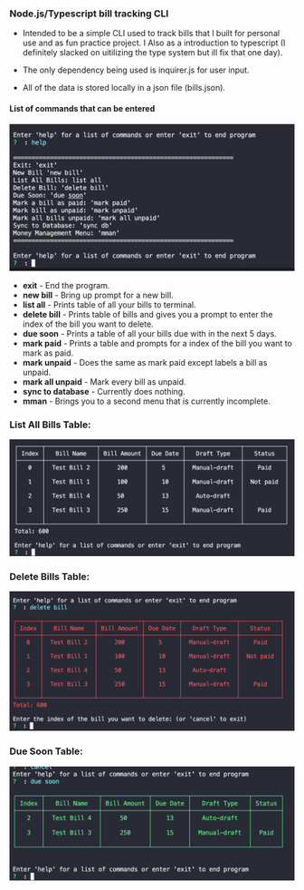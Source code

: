### Node.js/Typescript bill tracking CLI
- Intended to be a simple CLI used to track bills that I built for personal use and as fun practice project. I Also as a introduction to typescript (I definitely slacked on uitilizing the type system but ill fix that one day).

- The only dependency being used is inquirer.js for user input.

- All of the data is stored locally in a json file (bills.json).

#### List of commands that can be entered
![Command List](ExampleImages/commandList.png)
- **exit** - End the program.
- **new bill** - Bring up prompt for a new bill.
- **list all** - Prints table of all your bills to terminal.
- **delete bill** - Prints table of bills and gives you a prompt to enter the index of the bill you want to delete.
- **due soon** - Prints a table of all your bills due with in the next 5 days.
- **mark paid** - Prints a table and prompts for a index of the bill you want to mark as paid.
- **mark unpaid** - Does the same as mark paid except labels a bill as unpaid.
- **mark all unpaid** - Mark every bill as unpaid.
- **sync to database** - Currently does nothing.
- **mman** - Brings you to a second menu that is currently incomplete.

### List All Bills Table:
![List Bills](ExampleImages/listBills.png)

### Delete Bills Table:
![Delete Bill](ExampleImages/deleteBill.png)

### Due Soon Table:
![Due Soon](ExampleImages/dueSoon.png)





